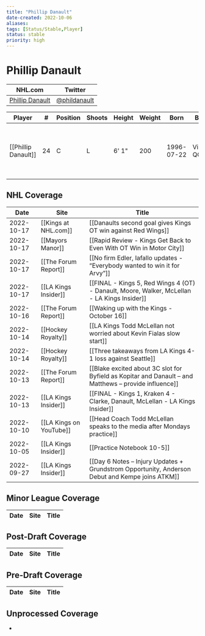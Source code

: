 ```yaml
---
title: "Phillip Danault"
date-created: 2022-10-06
aliases: 
tags: [Status/Stable,Player]
status: stable
priority: high
---
```


# Phillip Danault

NHL.com | Twitter
-|-
[Phillip Danault](https://www.nhl.com/player/phillip-danault-8476479) | [@phildanault](https://twitter.com/phildanault)

Player | \# | Position | Shoots | Height | Weight | Born | Birthplace | Draft 
---|---|---|---|---|---|---|---|---
[[Phillip Danault]] | 24 | C | L | 6' 1" | 200 | 1996-07-22 | Victoriaville, QC, CAN | 2011 CHI, 1st rd, 26th pk (26th overall)



## NHL  Coverage
| Date       | Site                    | Title                                                                                                 |
| ---------- | ----------------------- | ----------------------------------------------------------------------------------------------------- |
| 2022-10-17 | [[Kings at NHL.com]]  | [[Danaults second goal gives Kings OT win against Red Wings]]                                                                     |
| 2022-10-17 | [[Mayors Manor]] | [[Rapid Review - Kings Get Back to Even With OT Win in Motor City]]                                                                                            |
| 2022-10-17 | [[The Forum Report]] | [[No firm Edler, Iafallo updates - “Everybody wanted to win it for Arvy”]]                                                                                              |
| 2022-10-17 | [[LA Kings Insider]]    | [[FINAL - Kings 5, Red Wings 4 (OT) - Danault, Moore, Walker, McLellan - LA Kings Insider]]           |
| 2022-10-16 | [[The Forum Report]]    | [[Waking up with the Kings - October 16]]                                                             |
| 2022-10-14 | [[Hockey Royalty]]      | [[LA Kings Todd McLellan not worried about Kevin Fialas slow start]]                                  |
| 2022-10-14 | [[Hockey Royalty]]      | [[Three takeaways from LA Kings 4-1 loss against Seattle]]                                            |
| 2022-10-13 | [[The Forum Report]]    | [[Blake excited about 3C slot for Byfield as Kopitar and Danault – and Matthews – provide influence]] |
| 2022-10-13 | [[LA Kings Insider]]    | [[FINAL - Kings 1, Kraken 4 - Clarke, Danault, McLellan - LA Kings Insider]]                          |
| 2022-10-10 | [[LA Kings on YouTube]] | [[Head Coach Todd McLellan speaks to the media after Mondays practice]]                               |
| 2022-10-05 | [[LA Kings Insider]]    | [[Practice Notebook 10-5]]                                                                            |
| 2022-09-27 | [[LA Kings Insider]]    | [[Day 6 Notes – Injury Updates + Grundstrom Opportunity, Anderson Debut and Kempe joins ATKM]]        |

	

## Minor League Coverage
Date | Site |  Title
---|---|---



## Post-Draft Coverage
Date | Site |  Title
---|---|---



## Pre-Draft Coverage
Date | Site |  Title
---|---|---


## Unprocessed Coverage
- 
